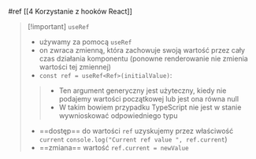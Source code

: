 #ref
[[4 Korzystanie z hooków React]]

>[!important] `useRef`
> - używamy za pomocą `useRef`
> - on zwraca zmienną, która zachowuje swoją wartość przez cały czas działania komponentu (ponowne renderowanie nie zmienia wartości tej zmiennej)
> - `const ref = useRef<Ref>(initialValue)`:
> > - Ten argument generyczny jest użyteczny, kiedy nie podajemy wartości początkowej lub jest ona równa null
> > - W takim bowiem przypadku TypeScript nie jest w stanie wywnioskować odpowiedniego typu
> - ==dostęp== do wartości `ref` uzyskujemy przez właściwość `current`
> `console.log("Current ref value ", ref.current`) 
> - ==zmiana== wartość `ref.current = newValue`





















